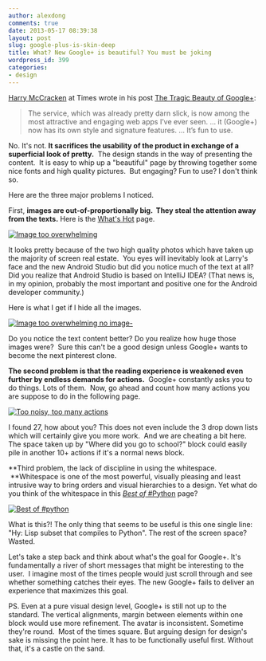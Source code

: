 ```yaml
---
author: alexdong
comments: true
date: 2013-05-17 08:39:38
layout: post
slug: google-plus-is-skin-deep
title: What? New Google+ is beautiful? You must be joking
wordpress_id: 399
categories:
- design
---
```


[Harry McCracken](http://techland.time.com/author/hmccracken/) at Times wrote in his post [The Tragic Beauty of Google+](http://techland.time.com/2013/05/16/the-tragic-beauty-of-google/):


> The service, which was already pretty darn slick, is now among the most attractive and engaging web apps I’ve ever seen. ... it (Google+) now has its own style and signature features. ... It’s fun to use.


No. It's not. **It sacrifices the usability of the product in exchange of a superficial look of pretty.**  The design stands in the way of presenting the content.  It is easy to whip up a "beautiful" page by throwing together some nice fonts and high quality pictures.  But engaging? Fun to use? I don't think so.

Here are the three major problems I noticed.

First, **images are out-of-proportionally big.  They steal the attention away from the texts.** Here is the [What's Hot](https://plus.google.com/explore) page.

[![Image too overwhelming](http://alexdong.com/wp-content/uploads/2013/05/Image-too-overwhelming2.png)](http://alexdong.com/wp-content/uploads/2013/05/Image-too-overwhelming2.png)

It looks pretty because of the two high quality photos which have taken up the majority of screen real estate.  You eyes will inevitably look at Larry's face and the new Android Studio but did you notice much of the text at all? Did you realize that Android Studio is based on IntelliJ IDEA? (That news is, in my opinion, probably the most important and positive one for the Android developer community.)

Here is what I get if I hide all the images.

[![Image too overwhelming no image-](http://alexdong.com/wp-content/uploads/2013/05/Image-too-overwhelming-no-image-.png)](http://alexdong.com/wp-content/uploads/2013/05/Image-too-overwhelming-no-image-.png)

Do you notice the text content better? Do you realize how huge those images were?  Sure this can't be a good design unless Google+ wants to become the next pinterest clone.

**The second problem is that the reading experience is weakened even further by endless demands for actions.**  Google+ constantly asks you to do things. Lots of them.  Now, go ahead and count how many actions you are suppose to do in the following page.

[![Too noisy, too many actions](http://alexdong.com/wp-content/uploads/2013/05/Too-noisy-too-many-actions2.png)](http://alexdong.com/wp-content/uploads/2013/05/Too-noisy-too-many-actions2.png)



I found 27, how about you? This does not even include the 3 drop down lists which will certainly give you more work.  And we are cheating a bit here. The space taken up by "Where did you go to school?" block could easily pile in another 10+ actions if it's a normal news block.

**Third problem, the lack of discipline in using the whitespace.  **Whitespace is one of the most powerful, visually pleasing and least intrusive way to bring orders and visual hierarchies to a design. Yet what do you think of the whitespace in this [_Best of_ #Python](https://plus.google.com/s/%23python) page?

[![Best of #python](http://alexdong.com/wp-content/uploads/2013/05/Best-of-python2.png)](http://alexdong.com/wp-content/uploads/2013/05/Best-of-python2.png)

What is this?! The only thing that seems to be useful is this one single line: "Hy: Lisp subset that compiles to Python". The rest of the screen space? Wasted.

Let's take a step back and think about what's the goal for Google+. It's fundamentally a river of short messages that might be interesting to the user.  I imagine most of the times people would just scroll through and see whether something catches their eyes. The new Google+ fails to deliver an experience that maximizes this goal.

PS. Even at a pure visual design level, Google+ is still not up to the standard. The vertical alignments, margin between elements within one block would use more refinement. The avatar is inconsistent. Sometime they're round.  Most of the times square. But arguing design for design's sake is missing the point here. It has to be functionally useful first. Without that, it's a castle on the sand.
